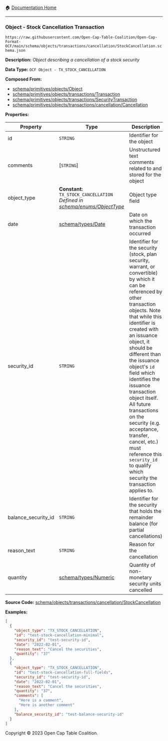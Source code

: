:house: [Documentation Home](../../../../../README.md)

---

### Object - Stock Cancellation Transaction

`https://raw.githubusercontent.com/Open-Cap-Table-Coalition/Open-Cap-Format-OCF/main/schema/objects/transactions/cancellation/StockCancellation.schema.json`

**Description:** _Object describing a cancellation of a stock security_

**Data Type:** `OCF Object - TX_STOCK_CANCELLATION`

**Composed From:**

- [schema/primitives/objects/Object](../../../primitives/objects/Object.md)
- [schema/primitives/objects/transactions/Transaction](../../../primitives/objects/transactions/Transaction.md)
- [schema/primitives/objects/transactions/SecurityTransaction](../../../primitives/objects/transactions/SecurityTransaction.md)
- [schema/primitives/objects/transactions/cancellation/Cancellation](../../../primitives/objects/transactions/cancellation/Cancellation.md)

**Properties:**

| Property            | Type                                                                                                           | Description                                                                                                                                                                                                                                                                                                                                                                                                                                                                                                 | Required   |
| ------------------- | -------------------------------------------------------------------------------------------------------------- | ----------------------------------------------------------------------------------------------------------------------------------------------------------------------------------------------------------------------------------------------------------------------------------------------------------------------------------------------------------------------------------------------------------------------------------------------------------------------------------------------------------- | ---------- |
| id                  | `STRING`                                                                                                       | Identifier for the object                                                                                                                                                                                                                                                                                                                                                                                                                                                                                   | `REQUIRED` |
| comments            | [`STRING`]                                                                                                     | Unstructured text comments related to and stored for the object                                                                                                                                                                                                                                                                                                                                                                                                                                             | -          |
| object_type         | **Constant:** `TX_STOCK_CANCELLATION`</br>_Defined in [schema/enums/ObjectType](../../../enums/ObjectType.md)_ | Object type field                                                                                                                                                                                                                                                                                                                                                                                                                                                                                           | `REQUIRED` |
| date                | [schema/types/Date](../../../types/Date.md)                                                                    | Date on which the transaction occurred                                                                                                                                                                                                                                                                                                                                                                                                                                                                      | `REQUIRED` |
| security_id         | `STRING`                                                                                                       | Identifier for the security (stock, plan security, warrant, or convertible) by which it can be referenced by other transaction objects. Note that while this identifier is created with an issuance object, it should be different than the issuance object's `id` field which identifies the issuance transaction object itself. All future transactions on the security (e.g. acceptance, transfer, cancel, etc.) must reference this `security_id` to qualify which security the transaction applies to. | `REQUIRED` |
| balance_security_id | `STRING`                                                                                                       | Identifier for the security that holds the remainder balance (for partial cancellations)                                                                                                                                                                                                                                                                                                                                                                                                                    | -          |
| reason_text         | `STRING`                                                                                                       | Reason for the cancellation                                                                                                                                                                                                                                                                                                                                                                                                                                                                                 | `REQUIRED` |
| quantity            | [schema/types/Numeric](../../../types/Numeric.md)                                                              | Quantity of non-monetary security units cancelled                                                                                                                                                                                                                                                                                                                                                                                                                                                           | `REQUIRED` |

**Source Code:** [schema/objects/transactions/cancellation/StockCancellation](../../../../../../schema/objects/transactions/cancellation/StockCancellation.schema.json)

**Examples:**

```json
[
  {
    "object_type": "TX_STOCK_CANCELLATION",
    "id": "test-stock-cancellation-minimal",
    "security_id": "test-security-id",
    "date": "2022-02-01",
    "reason_text": "Cancel the securities",
    "quantity": "37"
  },
  {
    "object_type": "TX_STOCK_CANCELLATION",
    "id": "test-stock-cancellation-full-fields",
    "security_id": "test-security-id",
    "date": "2022-02-01",
    "reason_text": "Cancel the securities",
    "quantity": "37",
    "comments": [
      "Here is a comment",
      "Here is another comment"
    ],
    "balance_security_id": "test-balance-security-id"
  }
]
```

Copyright © 2023 Open Cap Table Coalition.
